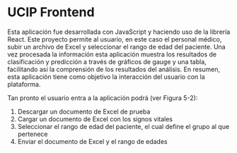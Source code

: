 # UCIP Frontend

Esta aplicación fue desarrollada con JavaScript y haciendo uso de la librería React. Este proyecto permite al usuario, en este caso el personal médico, subir un archivo de Excel y seleccionar el rango de edad del paciente.  Una vez procesada la información esta aplicación muestra los resultados de clasificación y predicción a través de gráficos de gauge y una tabla, facilitando así la comprensión de los resultados del análisis. En resumen, esta aplicación tiene como objetivo la interacción del usuario con la plataforma.

Tan pronto el usuario entra a la aplicación podrá (ver Figura 5-2): 

1.	Descargar un documento de Excel de prueba
2.	Cargar un documento de Excel con los signos vitales
3.	Seleccionar el rango de edad del paciente, el cual define el grupo al que pertenece
4.	Enviar el documento de Excel y el rango de edades
